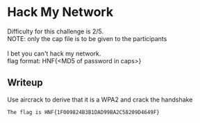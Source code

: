 # Hack My Network
Difficulty for this challenge is 2/5.</br>
NOTE: only the cap file is to be given to the participants</br></br>
I bet you can't hack my network.</br>
flag format: HNF{\<MD5 of password in caps>}

## Writeup
Use aircrack to derive that it is a WPA2 and crack the handshake

```The flag is HNF{1F009824B3B1DAD99BA2C58209D4649F}```
